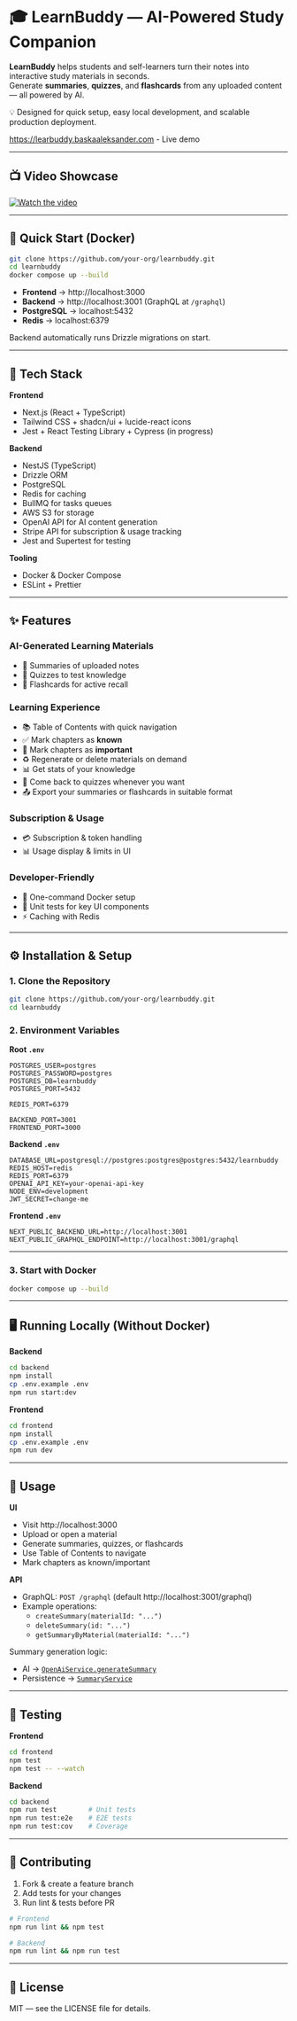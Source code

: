 # 🎓 LearnBuddy — AI-Powered Study Companion

**LearnBuddy** helps students and self-learners turn their notes into interactive study materials in seconds.  
Generate **summaries**, **quizzes**, and **flashcards** from any uploaded content — all powered by AI.

💡 Designed for quick setup, easy local development, and scalable production deployment.

https://learbuddy.baskaaleksander.com - Live demo

---

## 📺 Video Showcase

[![Watch the video](https://img.youtube.com/vi/ehJEvfvgtxw/0.jpg)](https://youtu.be/ehJEvfvgtxw)

---

## 🚀 Quick Start (Docker)

```bash
git clone https://github.com/your-org/learnbuddy.git
cd learnbuddy
docker compose up --build
```

- **Frontend** → http://localhost:3000
- **Backend** → http://localhost:3001 (GraphQL at `/graphql`)
- **PostgreSQL** → localhost:5432
- **Redis** → localhost:6379

Backend automatically runs Drizzle migrations on start.

---

## 🧩 Tech Stack

**Frontend**

- Next.js (React + TypeScript)
- Tailwind CSS + shadcn/ui + lucide-react icons
- Jest + React Testing Library + Cypress (in progress)

**Backend**

- NestJS (TypeScript)
- Drizzle ORM
- PostgreSQL
- Redis for caching
- BullMQ for tasks queues
- AWS S3 for storage
- OpenAI API for AI content generation
- Stripe API for subscription & usage tracking
- Jest and Supertest for testing

**Tooling**

- Docker & Docker Compose
- ESLint + Prettier

---

## ✨ Features

### AI-Generated Learning Materials

- 📄 Summaries of uploaded notes
- 📝 Quizzes to test knowledge
- 🎴 Flashcards for active recall

### Learning Experience

- 📚 Table of Contents with quick navigation
- ✅ Mark chapters as **known**
- 📌 Mark chapters as **important**
- ♻ Regenerate or delete materials on demand
- 📊 Get stats of your knowledge
- 🔄 Come back to quizzes whenever you want
- 📤 Export your summaries or flashcards in suitable format

### Subscription & Usage

- 💳 Subscription & token handling
- 📊 Usage display & limits in UI

### Developer-Friendly

- 🐳 One-command Docker setup
- 🧪 Unit tests for key UI components
- ⚡ Caching with Redis

---

## ⚙️ Installation & Setup

### 1. Clone the Repository

```bash
git clone https://github.com/your-org/learnbuddy.git
cd learnbuddy
```

### 2. Environment Variables

**Root `.env`**

```env
POSTGRES_USER=postgres
POSTGRES_PASSWORD=postgres
POSTGRES_DB=learnbuddy
POSTGRES_PORT=5432

REDIS_PORT=6379

BACKEND_PORT=3001
FRONTEND_PORT=3000
```

**Backend `.env`**

```env
DATABASE_URL=postgresql://postgres:postgres@postgres:5432/learnbuddy
REDIS_HOST=redis
REDIS_PORT=6379
OPENAI_API_KEY=your-openai-api-key
NODE_ENV=development
JWT_SECRET=change-me
```

**Frontend `.env`**

```env
NEXT_PUBLIC_BACKEND_URL=http://localhost:3001
NEXT_PUBLIC_GRAPHQL_ENDPOINT=http://localhost:3001/graphql
```

---

### 3. Start with Docker

```bash
docker compose up --build
```

---

## 🖥️ Running Locally (Without Docker)

**Backend**

```bash
cd backend
npm install
cp .env.example .env
npm run start:dev
```

**Frontend**

```bash
cd frontend
npm install
cp .env.example .env
npm run dev
```

---

## 🎯 Usage

**UI**

- Visit http://localhost:3000
- Upload or open a material
- Generate summaries, quizzes, or flashcards
- Use Table of Contents to navigate
- Mark chapters as known/important

**API**

- GraphQL: `POST /graphql` (default http://localhost:3001/graphql)
- Example operations:
  - `createSummary(materialId: "...")`
  - `deleteSummary(id: "...")`
  - `getSummaryByMaterial(materialId: "...")`

Summary generation logic:

- AI → [`OpenAiService.generateSummary`](backend/src/open-ai/open-ai.service.ts)
- Persistence → [`SummaryService`](backend/src/summary/summary.service.ts)

---

## 🧪 Testing

**Frontend**

```bash
cd frontend
npm test
npm test -- --watch
```

**Backend**

```bash
cd backend
npm run test        # Unit tests
npm run test:e2e    # E2E tests
npm run test:cov    # Coverage
```

---

## 🤝 Contributing

1. Fork & create a feature branch
2. Add tests for your changes
3. Run lint & tests before PR

```bash
# Frontend
npm run lint && npm test

# Backend
npm run lint && npm run test
```

---

## 📜 License

MIT — see the LICENSE file for details.
